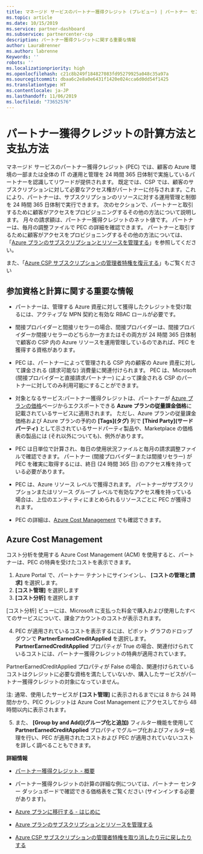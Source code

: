 ```yaml
---
title: マネージド サービスのパートナー獲得クレジット (プレビュー) | パートナー センター
ms.topic: article
ms.date: 10/15/2019
ms.service: partner-dashboard
ms.subservice: partnercenter-csp
description: パートナー獲得クレジットに関する重要な情報
author: LauraBrenner
ms.author: labrenne
Keywords: ''
robots: ''
ms.localizationpriority: high
ms.openlocfilehash: c21c8b249f184827083fd95279925a048c35a97a
ms.sourcegitcommit: dbaa6c2e8a0e6431f1420e024cca6d0dd54f1425
ms.translationtype: HT
ms.contentlocale: ja-JP
ms.lasthandoff: 11/06/2019
ms.locfileid: "73652576"
---
```

# <a name="how-the-partner-earned-credit-is-calculated-and-paid"></a>パートナー獲得クレジットの計算方法と支払方法

マネージド サービスのパートナー獲得クレジット (PEC) では、顧客の Azure 環境の一部または全体の IT の運用と管理を 24 時間 365 日体制で実施しているパートナーを認識してリワードが提供されます。 既定では、CSP では、顧客のサブスクリプションに対して必要なアクセス権がパートナーに付与されます。これにより、パートナーは、サブスクリプションのリソースに対する運用管理と制御を 24 時間 365 日体制で実行できます。 次のセクションで、パートナーと取引するために顧客がアクセスをプロビジョニングするその他の方法について説明します。 月々の請求額は、パートナー獲得クレジットのネット値です。 パートナーは、毎月の調整ファイルで PEC の詳細を確認できます。 パートナーと取引するために顧客がアクセスをプロビジョニングするその他の方法については、「[Azure プランのサブスクリプションとリソースを管理する](azure-plan-manage.md)」を参照してください。

また、「[Azure CSP サブスクリプションの管理者特権を復元する](revoke-reinstate-csp.md)」もご覧ください

## <a name="important-eligibility-and-calculation-information"></a>参加資格と計算に関する重要な情報

- パートナーは、管理する Azure 資産に対して獲得したクレジットを受け取るには、アクティブな MPN 契約と有効な RBAC ロールが必要です。 

- 間接プロバイダーと間接リセラーの場合、間接プロバイダーは、間接プロバイダーか間接リセラーのどちらか一方またはその両方が 24 時間 365 日体制で顧客の CSP 内の Azure リソースを運用管理しているのであれば、PEC を獲得する資格があります。

- PEC は、パートナーによって管理される CSP 内の顧客の Azure 資産に対して課金される (請求可能な) 消費量に関連付けられます。 PEC は、Microsoft (間接プロバイダーと直接請求パートナー) によって課金される CSP のパートナーに対してのみ利用可能にすることができます。 

- 対象となるサービス:パートナー獲得クレジットは、パートナーが [Azure プランの価格](https://partner.microsoft.com/commerce/sales)ページからエクスポートできる **Azure プランの従量課金価格**に記載されているサービスに適用されます。 ただし、Azure プランの従量課金価格および Azure プランの予約の **[Tags]\(タグ\)** 列で **[Third Party]\(サードパーティ\)** として示されているサードパーティ製品や、Marketplace の価格表の製品には (それ以外についても)、例外があります。

- PEC は日単位で計算され、毎日の使用状況ファイルと毎月の請求調整ファイルで確認できます。 パートナー (間接プロバイダーまたは間接リセラー) が PEC を確実に取得するには、終日 (24 時間 365 日) のアクセス権を持っている必要があります。  

- PEC は、Azure リソース レベルで獲得されます。 パートナーがサブスクリプションまたはリソース グループ レベルで有効なアクセス権を持っている場合は、上位のエンティティにまとめられるリソースごとに PEC が獲得されます。  

- PEC の詳細は、[Azure Cost Management](https://go.microsoft.com/fwlink/?linkid=2106482) でも確認できます。

## <a name="azure-cost-management"></a>Azure Cost Management

 コスト分析を使用する Azure Cost Management (ACM) を使用すると、パートナーは、PEC の特典を受けたコストを表示できます。  

1. Azure Portal で、パートナー テナントにサインインし、 **[コストの管理と請求]** を選択します。
2.  **[コスト管理]** を選択します
3.  **[コスト分析]** を選択します

[コスト分析] ビューには、Microsoft に支払った料金で購入および使用したすべてのサービスについて、課金アカウントのコストが表示されます。

4.  PEC が適用されているコストを表示するには、ピボット グラフのドロップダウンで **PartnerEarnedCreditApplied** を選択します。 **PartnerEarnedCreditApplied** プロパティが True の場合、関連付けられているコストには、パートナー獲得クレジットの特典が適用されています。 

PartnerEarnedCreditApplied プロパティが False の場合、関連付けられているコストはクレジットに必要な資格を満たしていないか、購入したサービスがパートナー獲得クレジットの対象になっていません。

注: 通常、使用したサービスが **[コスト管理]** に表示されるまでには 8 から 24 時間かかり、PEC クレジットは Azure Cost Management にアクセスしてから 48 時間以内に表示されます。

5. また、 **[Group by and Add]\(グループ化と追加\)** フィルター機能を使用して **PartnerEarnedCreditApplied** プロパティでグループ化およびフィルター処理を行い、PEC が適用されたコストおよび PEC が適用されていないコストを詳しく調べることもできます。

 **詳細情報**

- [パートナー獲得クレジット - 概要](partner-earned-credit.md)

- パートナー獲得クレジットの計算の詳細な例については、パートナー センター ダッシュボードで確認できる価格表をご覧ください (サインインする必要があります)。

- [Azure プランに移行する - はじめに](azure-plan-get-started.md)

- [Azure プランのサブスクリプションとリソースを管理する](azure-plan-manage.md)

- [Azure CSP サブスクリプションの管理者特権を取り消したり元に戻したりする](revoke-reinstate-csp.md)

